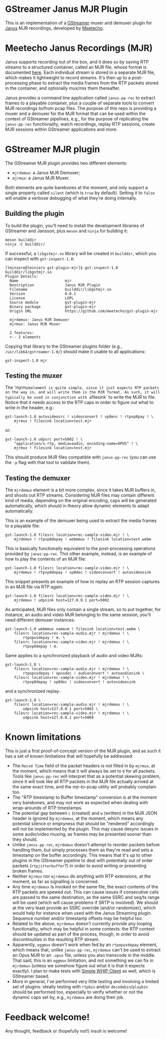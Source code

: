 GStreamer Janus MJR Plugin
==========================

This is an implementation of a [GStreamer](https://gstreamer.freedesktop.org/) muxer and demuxer plugin for [Janus](https://github.com/meetecho/janus-gateway/) MJR recordings, developed by [Meetecho](http://www.meetecho.com).

# Meetecho Janus Recordings (MJR)

Janus supports recording out of the box, and it does so by saving RTP streams to a structured container, called an MJR file, whose format is documented [here](https://janus.conf.meetecho.com/docs/recordings). Each individual stream is stored in a separate MJR file, which makes it lightweight to record streams. It's then up to a post-processing phase to extract the media frames from the RTP packets stored in the container, and optionally mux/mix them thereafter.

Janus provides a command line application called `janus-pp-rec` to extract frames to a playable container, plus a couple of separate tools to convert MJR recordings to/from pcap files. The purpose of this repo is providing a muxer and a demuxer for the MJR format that can be used within the context of GStreamer pipelines, e.g., for the purpose of replicating the `janus-pp-rec` functionality, watch recordings, replay RTP sessions, create MJR sessions within GStreamer applications and more.

# GStreamer MJR plugin

The GStreamer MJR plugin provides two different elements:

* `mjrdemux`: a Janus MJR Demuxer;
* `mjrmux`: a Janus MJR Muxer.

Both elements are quite barebones at the moment, and only support a single property called `silent` (which is `true` by default). Setting it to `false` will enable a verbose debugging of what they're doing internally.

## Building the plugin

To build the plugin, you'll need to install the development libraries of GStreamer and Jansson, plus `meson` and `ninja` for building it:

	meson builddir
	ninja -C builddir/

If successful, a `libgstmjr.so` library will be created in `builddir`, which you can inspect with `gst-inspect-1.0`:

```
[lminiero@lminiero gst-plugin-mjr]$ gst-inspect-1.0 builddir/libgstmjr.so
Plugin Details:
  Name                     mjr
  Description              Janus MJR Plugin
  Filename                 builddir/libgstmjr.so
  Version                  0.0.1
  License                  LGPL
  Source module            gst-plugin-mjr
  Binary package           gst-plugin-mjr
  Origin URL               https://github.com/meetecho/gst-plugin-mjr

  mjrdemux: Janus MJR Demuxer
  mjrmux: Janus MJR Muxer

  2 features:
  +-- 2 elements
```

Copying that library to the GStreamer plugins folder (e.g., `/usr/lib64/gstreamer-1.0/`) should make it usable to all applications:

	gst-inspect-1.0 mjr

## Testing the muxer

The 'mjrmux` element is quite simple, since it just expects RTP packets on the way in, and will write them in the MJR format. As such, it will typically be used in conjunction with a `filesink` to write the MJR to file. Notice that it needs access to the RTP caps in order to figure out what to write in the header, e.g.:

	gst-launch-1.0 autovideosrc ! videoconvert ! vp8enc ! rtpvp8pay ! \
		mjrmux ! filesink location=test.mjr

or:

	gst-launch-1.0 udpsrc port=5002 ! \
		"application/x-rtp, media=audio, encoding-name=OPUS" ! \
		mjrmux ! filesink location=test.mjr

This should produce MJR files compatible with `janus-pp-rec` (you can use the `-p` flag with that tool to validate them).

## Testing the demuxer

The `mjrdemux` element is a bit more complex, since it takes MJR buffers in, and shoots out RTP streams. Considering MJR files may contain different kind of media, depending on the original encoding, caps will be generated automatically, which should in theory allow dynamic elements to adapt automatically.

This is an example of the demuxer being used to extract the media frames to a playable file:

	gst-launch-1.0 filesrc location=rec-sample-video.mjr ! \
		mjrdemux ! rtpvp8depay ! webmmux ! filesink location=test.webm

This is basically functionally equivalent to the post-processing operations provided by `janus-pp-rec`. This other example, instead, is an example of how to play the contents of an MJR file:

	gst-launch-1.0 filesrc location=rec-sample-video.mjr ! \
		mjrdemux ! rtpvp8depay ! vp8dec ! videoconvert ! autovideosink

This snippet presents an example of how to replay an RTP session captures in an MJR file via RTP again:

	gst-launch-1.0 filesrc location=rec-sample-video.mjr ! \
		mjrdemux ! udpsink host=127.0.0.1 port=5002

As anticipated, MJR files only contain a single stream, so to put together, for instance, an audio and video MJR belonging to the same session, you'll need different demuxer instances:

	gst-launch-1.0 webmmux name=m ! filesink location=test.webm \
		filesrc location=rec-sample-audio.mjr ! mjrdemux ! \
			rtpopusdepay ! m. \
		filesrc location=rec-sample-video.mjr ! mjrdemux ! \
			rtpvp8depay ! m.

Same applies to a synchronized playback of audio and video MJRs:

	gst-launch-1.0 \
		filesrc location=rec-sample-audio.mjr ! mjrdemux ! \
			rtpopusdepay ! opusdec ! audioconvert ! autoaudiosink \
		filesrc location=rec-sample-video.mjr ! mjrdemux ! \
			rtpvp8depay ! vp8dec ! videoconvert ! autovideosink

and a synchronized replay:

	gst-launch-1.0 \
		filesrc location=rec-sample-audio.mjr ! mjrdemux ! \
			udpsink host=127.0.0.1 port=5002 \
		filesrc location=rec-sample-video.mjr ! mjrdemux ! \
			udpsink host=127.0.0.1 port=5004

# Known limitations

This is just a first proof-of-concept version of the MJR plugin, and as such it has a set of known limitations that will hopefully be addressed:

* The `Recvd Time` field of the packet headers is not filled in by `mjrmux`, at the moment, which means that it will always be set to `0` for all packets. Tools like `janus-pp-rec` will interpret that as a potential skewing problem, since it will look like all RTP packets in the MJR file actually arrived at the same exact time, and the mjr-to-pcap utility will probably complain too.
* The "RTP timestamp to Buffer timestamp" conversion is at the moment very barebones, and may not work as expected when dealing with wrap-arounds of RTP timestamps.
* The potential gap between `c` (created) and `w` (written) in the MJR JSON header is ignored by `mjrdemux`, at the moment, which means any potential silence or emptyness that should be "rendered" accordingly will not be implemented by the plugin. This may cause desync issues in some audio/video muxing, as frames may be presented sooner than they should.
* Unlike `janus-pp-rec`, `mjrdemux` doesn't attempt to reorder packets before handling them, but simply processes them as they're read and sets a timestamp on the buffer accordingly. This means that it's up to other plugins in the GStreamer pipeline to deal with potentially out of order packets (`rtpjitterbuffer`?) in order to avoid writing or presenting broken frames.
* Neither `mjrmux` nor `mjrdemux` do anything with RTP extensions, at the moment, as far as signalling is concerned.
* Any time `mjrdemux` is invoked on the same file, the exact contents of the RTP packets are spewed out. This can cause issues if consecutive calls are passed to the same destination, as the same SSRC and seq/ts range will be used (which will cause problems if SRTP is involved). We should at the very least provide an SSRC override (and/or randomizer), which would help for instance when used with the Janus Streaming plugin. Sequence number and/or timestamp offsets may be helpful too.
* Related to the above, `mjrdemux` doesn't currently provide any looping functionality, which may be helpful in some contexts: the RTP context should be updated as part of the process, though, in order to avoid discontinuities in the resulting RTP stream.
* Apparently, `oggmux` doesn't work when fed by an `rtpopusdepay` element, which means that, unlike `janus-pp-rec`, `mjrdemux` can't be used to extract an Opus MJR to an `.opus` file, unless you also transcode in the middle. That said, this is an `oggmux` limitation, and not something we can fix in `mjrdemux` (unless we somehow figure out what it is that it expects exactly). I plan to make tests with [Simple WHIP Client](https://github.com/meetecho/simple-whip-client) as well, which is GStreamer based.
* More in general, I've performed very little testing and involving a limited set of plugins: ideally testing with `rtpbin` and/or `decodebin`/`playbin` should be performed too, especially to verify whether or not the dynamic caps set by, e.g., `mjrdemux` are doing their job.

# Feedback welcome!

Any thought, feedback or (hopefully not!) insult is welcome!
